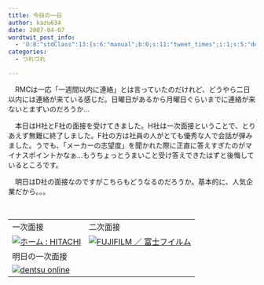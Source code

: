```yaml
---
title: 今日の一日
author: kazu634
date: 2007-04-07
wordtwit_post_info:
  - 'O:8:"stdClass":13:{s:6:"manual";b:0;s:11:"tweet_times";i:1;s:5:"delay";i:0;s:7:"enabled";i:1;s:10:"separation";s:2:"60";s:7:"version";s:3:"3.7";s:14:"tweet_template";b:0;s:6:"status";i:2;s:6:"result";a:0:{}s:13:"tweet_counter";i:2;s:13:"tweet_log_ids";a:1:{i:0;i:2861;}s:9:"hash_tags";a:0:{}s:8:"accounts";a:1:{i:0;s:7:"kazu634";}}'
categories:
  - つれづれ

---
```

<div class="section">
<p>
    　RMCは一応「一週間以内に連絡」とは言っていたのだけれど、どうやら二日以内には連絡が来ている感じだ。日曜日があるから月曜日ぐらいまでに連絡が来ないとまずいのだろうか…
</p>
  
<p>
    　本日はH社とF社の面接を受けてきました。H社は一次面接ということで、とりあえず無難に終了しました。F社の方は社員の人がとても優秀な人で会話が弾みました。うでも、「メーカーの志望度」を聞かれた際に正直に答えすぎたのがマイナスポイントかなぁ…もうちょっとうまいこと受け答えできたはずと後悔しているところです。
</p>
  
<p>
    　明日はD社の面接なのですがこちらもどうなるのだろうか。基本的に、人気企業だから。。。
</p>
  
<p>
<center>
<br /> 
      
<table>
<tr>
<td>
            一次面接
</td>
          
<td>
            二次面接
</td>
</tr>
        
<tr>
<td>
<a href="http://www.hitachi.co.jp/" onclick="__gaTracker('send', 'event', 'outbound-article', 'http://www.hitachi.co.jp/', '');" target="_blank"><img alt="ホーム : HITACHI" src="http://img.simpleapi.net/small/http://www.hitachi.co.jp/" border="0" /></a>
</td>
          
<td>
<a href="http://fujifilm.jp/" onclick="__gaTracker('send', 'event', 'outbound-article', 'http://fujifilm.jp/', '');" target="_blank"><img alt="FUJIFILM ／ 富士フイルム" src="http://img.simpleapi.net/small/http://fujifilm.jp/" border="0" /></a>
</td>
</tr>
        
<tr>
<td>
            明日の一次面接
</td>
</tr>
        
<tr>
<td>
<a href="http://www.dentsu.co.jp/" onclick="__gaTracker('send', 'event', 'outbound-article', 'http://www.dentsu.co.jp/', '');" target="_blank"><img alt="dentsu online" src="http://img.simpleapi.net/small/http://www.dentsu.co.jp/" border="0" /></a>
</td>
</tr>
</table>
      
<p>
</center> </div>
